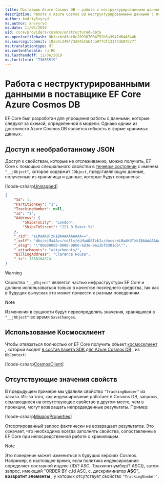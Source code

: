 ```yaml
---
title: Поставщик Azure Cosmos DB — работа с неструктурированными данными — EF Core
description: Работа с Azure Cosmos DB неструктурированными данными с помощью Entity Framework Core
author: AndriySvyryd
ms.author: ansvyryd
ms.date: 11/05/2019
uid: core/providers/cosmos/unstructured-data
ms.openlocfilehash: 0bfccbfd3af6e209967004752b5a3947d644544b
ms.sourcegitcommit: 18ab4c349473d94b15b4ca977df12147db07b77f
ms.translationtype: MT
ms.contentlocale: ru-RU
ms.lasthandoff: 11/06/2019
ms.locfileid: "73655519"
---
```

# <a name="working-with-unstructured-data-in-ef-core-azure-cosmos-db-provider"></a>Работа с неструктурированными данными в поставщике EF Core Azure Cosmos DB

EF Core был разработан для упрощения работы с данными, которые следуют за схемой, определенной в модели. Однако одним из достоинств Azure Cosmos DB является гибкость в форме хранимых данных.

## <a name="accessing-the-raw-json"></a>Доступ к необработанному JSON

Доступ к свойствам, которые не отслеживанию, можно получить, EF Core с помощью специального свойства в [теневом состоянии](../../modeling/shadow-properties.md) с именем `"__jObject"`, которое содержит `JObject`, представляющую данные, полученные из хранилища и данные, которые будут сохранены:

[!code-csharp[Unmapped](../../../../samples/core/Cosmos/UnstructuredData/Sample.cs?highlight=23,24&name=Unmapped)]

``` json
{
    "Id": 1,
    "PartitionKey": "1",
    "TrackingNumber": null,
    "id": "1",
    "Address": {
        "ShipsToCity": "London",
        "ShipsToStreet": "221 B Baker St"
    },
    "_rid": "eLMaAK8TzkIBAAAAAAAAAA==",
    "_self": "dbs/eLMaAA==/colls/eLMaAK8TzkI=/docs/eLMaAK8TzkIBAAAAAAAAAA==/",
    "_etag": "\"00000000-0000-0000-683e-0a12bf8d01d5\"",
    "_attachments": "attachments/",
    "BillingAddress": "Clarence House",
    "_ts": 1568164374
}
```

> [!WARNING]
> Свойство `"__jObject"` является частью инфраструктуры EF Core и должно использоваться только в качестве последнего средства, так как в будущих выпусках это может привести к разным поведениям.

> [!NOTE]
> Изменения в сущности будут переопределять значения, хранящиеся в `"__jObject"` во время `SaveChanges`.

## <a name="using-cosmosclient"></a>Использование Космосклиент

Чтобы отвязаться полностью от EF Core получить объект [космосклиент](/dotnet/api/Microsoft.Azure.Cosmos.CosmosClient) , который входит [в состав пакета SDK для Azure Cosmos DB](/azure/cosmos-db/sql-api-get-started) , из `DbContext`:

[!code-csharp[CosmosClient](../../../../samples/core/Cosmos/UnstructuredData/Sample.cs?highlight=3&name=CosmosClient)]

## <a name="missing-property-values"></a>Отсутствующие значения свойств

В предыдущем примере мы удалили свойство `"TrackingNumber"` из заказа. Из-за того, как индексирование работает в Cosmos DB, запросы, ссылающиеся на отсутствующее свойство в другом месте, чем в проекции, могут возвращать непредвиденные результаты. Пример:

[!code-csharp[MissingProperties](../../../../samples/core/Cosmos/UnstructuredData/Sample.cs?name=MissingProperties)]

Отсортированный запрос фактически не возвращает результатов. Это означает, что необходимо всегда заполнять свойства, сопоставленные EF Core при непосредственной работе с хранилищем.

> [!NOTE]
> Это поведение может измениться в будущих версиях Cosmos. Например, в настоящее время, если политика индексирования определяет составной индекс {ID/? ASC, Траккингнумбер/? ASC)}, затем запрос, имеющий "ORDER BY c.Id ASC, c. дискриминатор __ASC", возвратит элементы__ , у которых отсутствует свойство `"TrackingNumber"`.
